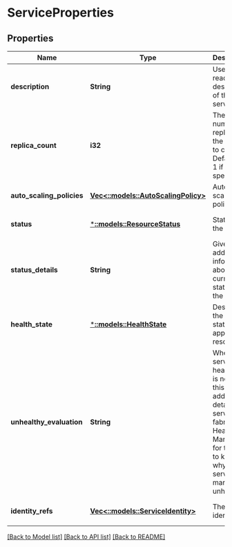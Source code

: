 # ServiceProperties

## Properties
Name | Type | Description | Notes
------------ | ------------- | ------------- | -------------
**description** | **String** | User readable description of the service. | [optional] [default to null]
**replica_count** | **i32** | The number of replicas of the service to create. Defaults to 1 if not specified. | [optional] [default to null]
**auto_scaling_policies** | [**Vec<::models::AutoScalingPolicy>**](AutoScalingPolicy.md) | Auto scaling policies | [optional] [default to null]
**status** | [***::models::ResourceStatus**](ResourceStatus.md) | Status of the service. | [optional] [default to null]
**status_details** | **String** | Gives additional information about the current status of the service. | [optional] [default to null]
**health_state** | [***::models::HealthState**](HealthState.md) | Describes the health state of an application resource. | [optional] [default to null]
**unhealthy_evaluation** | **String** | When the service&#39;s health state is not &#39;Ok&#39;, this additional details from service fabric Health Manager for the user to know why the service is marked unhealthy. | [optional] [default to null]
**identity_refs** | [**Vec<::models::ServiceIdentity>**](ServiceIdentity.md) | The service identity list. | [optional] [default to null]

[[Back to Model list]](../README.md#documentation-for-models) [[Back to API list]](../README.md#documentation-for-api-endpoints) [[Back to README]](../README.md)


